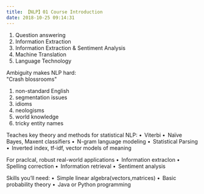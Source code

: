 ```yaml
---
title: 【NLP】01 Course Introduction
date: 2018-10-25 09:14:31
---
```


1. Question answering
2. Information Extraction
3. Information Extraction & Sentiment Analysis
4. Machine Translation
5. Language Technology

Ambiguity makes NLP hard:<br/>
"Crash blossrooms"<br/>
1. non-standard English
2. segmentation issues
3. idioms
4. neologisms
5. world knowledge
6. tricky entity names

Teaches key theory and methods for statistical NLP:
•  Viterbi
•  Naïve Bayes, Maxent classifiers
•  N-gram language modeling
•  Statistical Parsing
•  Inverted index, tf-idf, vector models of meaning

For pracIcal, robust real-world applications
•  Information extracIon
•  Spelling correction
•  Information retrieval
•  Sentiment analysis

Skills you’ll need:
•  Simple linear algebra(vectors,matrices)
•  Basic probability theory
•  Java or Python programming
